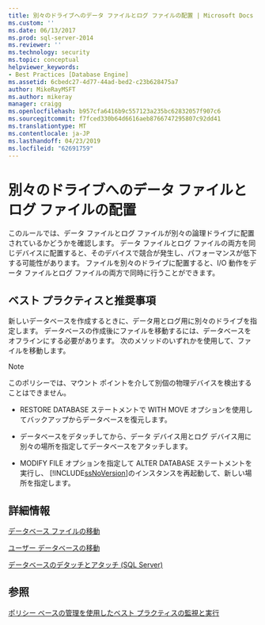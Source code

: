 ```yaml
---
title: 別々のドライブへのデータ ファイルとログ ファイルの配置 | Microsoft Docs
ms.custom: ''
ms.date: 06/13/2017
ms.prod: sql-server-2014
ms.reviewer: ''
ms.technology: security
ms.topic: conceptual
helpviewer_keywords:
- Best Practices [Database Engine]
ms.assetid: 6cbedc27-4d77-44ad-bed2-c23b628475a7
author: MikeRayMSFT
ms.author: mikeray
manager: craigg
ms.openlocfilehash: b957cfa6416b9c557123a235bc62832057f907c6
ms.sourcegitcommit: f7fced330b64d6616aeb8766747295807c92dd41
ms.translationtype: MT
ms.contentlocale: ja-JP
ms.lasthandoff: 04/23/2019
ms.locfileid: "62691759"
---
```

# <a name="place-data-and-log-files-on-separate-drives"></a>別々のドライブへのデータ ファイルとログ ファイルの配置
  このルールでは、データ ファイルとログ ファイルが別々の論理ドライブに配置されているかどうかを確認します。 データ ファイルとログ ファイルの両方を同じデバイスに配置すると、そのデバイスで競合が発生し、パフォーマンスが低下する可能性があります。 ファイルを別々のドライブに配置すると、I/O 動作をデータ ファイルとログ ファイルの両方で同時に行うことができます。  
  
## <a name="best-practices-recommendations"></a>ベスト プラクティスと推奨事項  
 新しいデータベースを作成するときに、データ用とログ用に別々のドライブを指定します。 データベースの作成後にファイルを移動するには、データベースをオフラインにする必要があります。 次のメソッドのいずれかを使用して、ファイルを移動します。  
  
> [!NOTE]  
>  このポリシーでは、マウント ポイントを介して別個の物理デバイスを検出することはできません。  
  
-   RESTORE DATABASE ステートメントで WITH MOVE オプションを使用してバックアップからデータベースを復元します。  
  
-   データベースをデタッチしてから、データ デバイス用とログ デバイス用に別々の場所を指定してデータベースをアタッチします。  
  
-   MODIFY FILE オプションを指定して ALTER DATABASE ステートメントを実行し、 [!INCLUDE[ssNoVersion](../../includes/ssnoversion-md.md)]のインスタンスを再起動して、新しい場所を指定します。  
  
## <a name="for-more-information"></a>詳細情報  
 [データベース ファイルの移動](../databases/move-database-files.md)  
  
 [ユーザー データベースの移動](../databases/move-user-databases.md)  
  
 [データベースのデタッチとアタッチ &#40;SQL Server&#41;](../databases/database-detach-and-attach-sql-server.md)  
  
## <a name="see-also"></a>参照  
 [ポリシー ベースの管理を使用したベスト プラクティスの監視と実行](monitor-and-enforce-best-practices-by-using-policy-based-management.md)  
  
  

